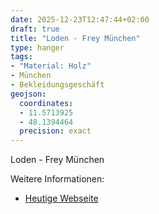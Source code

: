 ```yaml
---
date: 2025-12-23T12:47:44+02:00
draft: true
title: "Loden - Frey München"
type: hanger
tags:
- "Material: Holz"
- München
- Bekleidungsgeschäft
geojson:
  coordinates:
  - 11.5713925
  - 48.1394464
  precision: exact
---
```

Loden - Frey München

<div class="notes">
Weitere Informationen:
<ul>
<li><a href="https://www.lodenfrey.com/">Heutige Webseite</a></li>
</ul>
</div>
